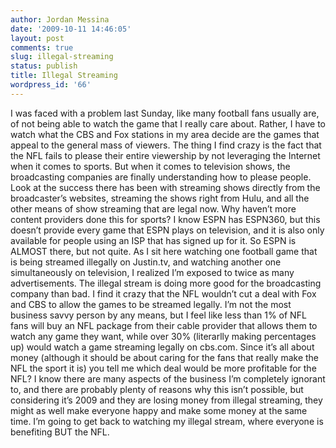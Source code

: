 ```yaml
---
author: Jordan Messina
date: '2009-10-11 14:46:05'
layout: post
comments: true
slug: illegal-streaming
status: publish
title: Illegal Streaming
wordpress_id: '66'
---
```


I was faced with a problem last Sunday, like many football fans usually are,
of not being able to watch the game that I really care about. Rather, I have
to watch what the CBS and Fox stations in my area decide are the games that
appeal to the general mass of viewers. The thing I find crazy is the fact that
the NFL fails to please their entire viewership by not leveraging the Internet
when it comes to sports. But when it comes to television shows, the
broadcasting companies are finally understanding how to please people. Look at
the success there has been with streaming shows directly from the
broadcaster’s websites, streaming the shows right from Hulu, and all the other
means of show streaming that are legal now. Why haven’t more content providers
done this for sports? I know ESPN has ESPN360, but this doesn’t provide every
game that ESPN plays on television, and it is also only available for people
using an ISP that has signed up for it. So ESPN is ALMOST there, but not
quite. As I sit here watching one football game that is being streamed
illegally on Justin.tv, and watching another one simultaneously on television,
I realized I’m exposed to twice as many advertisements. The illegal stream is
doing more good for the broadcasting company than bad. I find it crazy that
the NFL wouldn’t cut a deal with Fox and CBS to allow the games to be streamed
legally. I’m not the most business savvy person by any means, but I feel like
less than 1% of NFL fans will buy an NFL package from their cable provider
that allows them to watch any game they want, while over 30% (literarlly making
percentages up) would watch a game streaming legally on cbs.com. Since it’s all 
about money (although it should be about caring for the fans that really make the NFL
the sport it is) you tell me which deal would be more profitable for the NFL? I know
there are many aspects of the business I’m completely ignorant to, and there
are probably plenty of reasons why this isn’t possible, but considering it’s
2009 and they are losing money from illegal streaming, they might as well make
everyone happy and make some money at the same time. I’m going to get back to
watching my illegal stream, where everyone is benefiting BUT the NFL.

